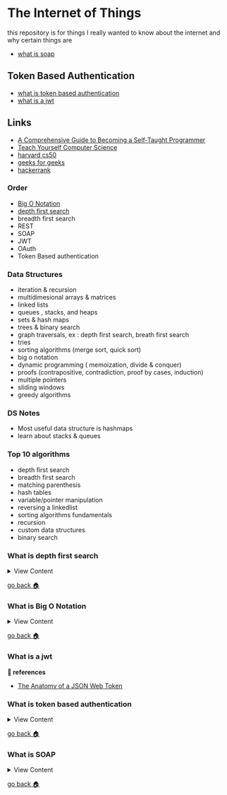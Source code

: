 # The Internet of Things

this repository is for things I really wanted to know about the internet
and why certain things are

- [what is soap][soap]

## Token Based Authentication
- [what is token based authentication][token-auth]
- [what is a jwt][jwt-auth]

## Links
- [A Comprehensive Guide to Becoming a Self-Taught Programmer](https://medium.com/better-programming/a-comprehensive-walkthrough-to-becoming-a-self-taught-programmer-and-computer-scientist-part-i-288541b19940)
- [Teach Yourself Computer Science](https://teachyourselfcs.com/)
- [harvard cs50](https://cs50.harvard.edu/college/2020/spring/syllabus/)
- [geeks for geeks](https://www.geeksforgeeks.org/data-structures/)
- [hackerrank](https://www.hackerrank.com/dashboard)

### Order
- [Big O Notation][big-o]
- [depth first search][dfs]
- breadth first search
- REST
- SOAP
- JWT
- OAuth
- Token Based authentication

### Data Structures
- iteration & recursion
- multidimesional arrays & matrices
- linked lists
- queues , stacks, and heaps
- sets & hash maps
- trees & binary search
- graph traversals, ex : depth first search, breath first search
- tries
- sorting algorithms (merge sort, quick sort)
- big o notation
- dynamic programming ( memoization, divide & conquer)
- proofs (contrapositive, contradiction, proof by cases, induction)
- multiple pointers
- sliding windows
- greedy algorithms

### DS Notes
- Most useful data structure is hashmaps
- learn about stacks & queues

### Top 10 algorithms
- depth first search
- breadth first search
- matching parenthesis
- hash tables
- variable/pointer manipulation
- reversing a linkedlist
- sorting algorithms fundamentals
- recursion
- custom data structures
- binary search

[dfs]:#what-is-depth-first-search
[big-o]:#what-is-big-o-notation
[jwt-auth]:#what-is-a-jwt
[token-auth]:#what-is-token-based-authentication
[soap]:#what-is-soap
[home]:#the-internet-of-things


### What is depth first search
<details>
<summary>
View Content
</summary>
**:link: references**
- [Data Structure - Depth First Traversal](https://www.tutorialspoint.com/data_structures_algorithms/depth_first_traversal.htm)

**Definition:** Depth First Search (DFS) algorithm traverses a graph in a depthward motion and uses a stack to remember to get the next vertex to start a search, when a dead end occurs in any iteration.

**My Definition:** 

</details>

[go back :house:][home]

### What is Big O Notation
<details>
<summary>
View Content
</summary>
**:link: references**
- [Big O Notations](https://www.youtube.com/watch?v=V6mKVRU1evU)
- [Introduction to Big O Notation and Time Complexity (Data Structures & Algorithms #7)](https://www.youtube.com/watch?v=D6xkbGLQesk&t=1878s)
- [Big O notation: definition and examples](https://yourbasic.org/algorithms/big-o-notation-explained/)
- [Algorithms for dummies (Part 1): Big-O Notation and Sorting](https://adrianmejia.com/algorithms-for-dummies-part-1-sorting/)

**My Definition:** It is an algorithm that is supposed to predict how long it will take to finish running
some code

</details>

[go back :house:][home]


### What is a jwt
**:link: references**

- [The Anatomy of a JSON Web Token](https://scotch.io/tutorials/the-anatomy-of-a-json-web-token)

### What is token based authentication
<details>
<summary>
View Content
</summary>
**:link: references**

- [The Ins and Outs of Token Based Authentication](https://scotch.io/tutorials/the-ins-and-outs-of-token-based-authentication#)

</details>

[go back :house:][home]

### What is SOAP

<details>
<summary>
View Content
</summary>
<iframe width="854" height="480" src="https://www.youtube.com/embed/TvGLm7BijJY" frameborder="0" allow="autoplay; encrypted-media" allowfullscreen></iframe>
</details>

[go back :house:][home]
